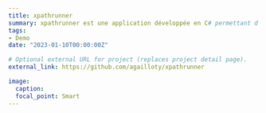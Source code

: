 ```yaml
---
title: xpathrunner
summary: xpathrunner est une application développée en C# permettant d'évaluer les expression Xpath sur un document HTML et XML. Développée initialement pour du protypage d'extraction web. L'application est actuellement une ligne de commande, je travaille pour le rendre disponible nativement sur Linux, MacOs et Windows et dans le navigateur en WASM grâce à Avalonia UI.
tags:
- Demo
date: "2023-01-10T00:00:00Z"

# Optional external URL for project (replaces project detail page).
external_link: https://github.com/agailloty/xpathrunner

image:
  caption: 
  focal_point: Smart
---
```

